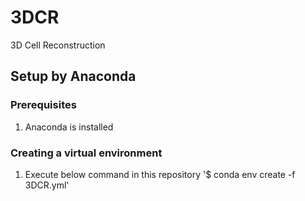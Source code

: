 # 3DCR
3D Cell Reconstruction
## Setup by Anaconda
### Prerequisites
1. Anaconda is installed
### Creating a virtual environment
1. Execute below command in this repository 
'$ conda env create -f 3DCR.yml'